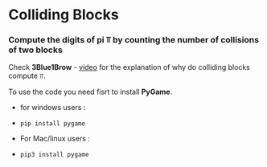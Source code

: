 # Colliding Blocks  

### Compute the digits of pi ⫪ by counting the number of collisions of two blocks  

Check **3Blue1Brow** - [video](https://www.youtube.com/watch?v=HEfHFsfGXjs) for the explanation of why do colliding blocks compute ⫪.  

To use the code you need fisrt to install **PyGame**.  
* for windows users :  
- `pip install pygame`  

* For Mac/linux users :
- `pip3 install pygame`  

